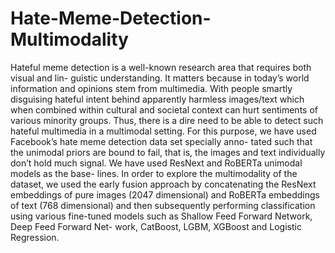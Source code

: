 # Hate-Meme-Detection-Multimodality
Hateful meme detection is a well-known research area that requires both visual and lin- guistic understanding. It matters because in today’s world information and opinions stem  from multimedia. With people smartly disguising hateful intent behind apparently harmless images/text which when combined within cultural and societal context can hurt sentiments of various minority groups. Thus, there is a dire need to be able to detect such hateful multimedia in a multimodal setting.  For this purpose, we have used Facebook’s hate meme detection data set specially anno- tated such that the unimodal priors are bound to fail, that is, the images and text individually  don’t hold much signal. We have used ResNext and RoBERTa unimodal models as the base- lines. In order to explore the multimodality of the dataset, we used the early fusion approach  by concatenating the ResNext embeddings of pure images (2047 dimensional) and RoBERTa embeddings of text (768 dimensional) and then subsequently performing classification using  various fine-tuned models such as Shallow Feed Forward Network, Deep Feed Forward Net- work, CatBoost, LGBM, XGBoost and Logistic Regression.
